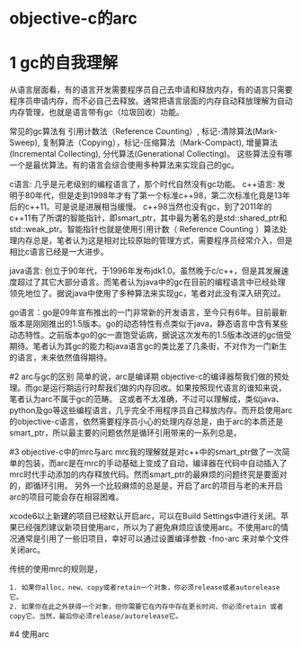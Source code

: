 # objective-c的arc


# 1 gc的自我理解 
从语言层面看，有的语言开发需要程序员自己去申请和释放内存，有的语言只需要程序员申请内存，而不必自己去释放。通常把语言层面的内存自动释放理解为自动内存管理，也就是语言带有gc（垃圾回收）功能。

常见的gc算法有 引用计数法（Reference Counting）, 标记-清除算法(Mark-Sweep), 复制算法（Copying），标记-压缩算法（Mark-Compact), 增量算法(Incremental Collecting), 分代算法(Generational Collecting)。 
这些算法没有哪一个是最优算法。有的语言会综合使用多种算法来实现自己的gc。


c语言:  几乎是元老级别的编程语言了，那个时代自然没有gc功能。
c++语言:  发明于80年代，但是走到1998年才有了第一个标准c++98，第二次标准化竟是13年后的c++11。可是说是进展相当缓慢。 c++98当然也没有gc，到了2011年的c++11有了所谓的智能指针，即smart_ptr，其中最为著名的是std::shared_ptr和std::weak_ptr。智能指针也就是使用引用计数（ Reference Counting ）算法处理内存总是，笔者认为这是相对比较原始的管理方式，需要程序员经常介入，但是相比c语言已经是一大进步。

java语言:  创立于90年代，于1996年发布jdk1.0。虽然晚于c/c++，但是其发展速度超过了其它大部分语言。而笔者认为java中的gc在目前的编程语言中已经处理领先地位了。据说java中使用了多种算法来实现gc，笔者对此没有深入研究过。

go语言：go是09年宣布推出的一门非常新的开发语言，至今只有6年。目前最新版本是刚刚推出的1.5版本。go的动态特性有点类似于java，静态语言中含有某些动态特性。之前版本go的gc一直饱受诟病，据说这次发布的1.5版本改进的gc倍受期待。笔者认为其gc的能力和java语言gc的类比差了几条街，不对作为一门新生的语言，未来依然值得期待。



#2 arc与gc的区别 
简单的说，arc是编译期 objective-c的编译器帮我们做的预处理。而gc是运行期运行时帮我们做的内存回收。如果按照现代语言的谁知来说，笔者认为arc不属于gc的范畴。 这或者不太准确，不过可以理解成，类似java、python及go等这些编程语言，几乎完全不用程序员自己释放内存。而开启使用arc的objective-c语言，依然需要程序员小心的处理内存总是，由于arc的本质还是smart_ptr，所以最主要的问题依然是循环引用带来的一系列总是。


#3 objective-c中的mrc与arc 
mrc我的理解就是对c++中的smart_ptr做了一次简单的包装，而arc是在mrc的手动基础上变成了自动，编译器在代码中自动插入了mrc时代手动添加的内存释放代码。然而smart_ptr的最麻烦的问题终究是要面对的，即循环引用。 另外一个比较麻烦的总是是，开启了arc的项目与老的未开启arc的项目可能会存在相容困难。

xcode6以上新建的项目已经默认开启arc，可以在Build Settings中进行关闭。苹果已经强烈建议新项目使用arc，所以为了避免麻烦应该使用arc。不使用arc的情况通常是引用了一些旧项目，幸好可以通过设置编译参数 -fno-arc 来对单个文件关闭arc。


传统的使用mrc的规则是，

    1. 如果你alloc、new、copy或者retain一个对象，你必须release或者autorelease它。
    2. 如果你在此之外获得一个对象，但你需要它在内存中存在更长时间，你必须retain 或者copy它。当然，最后你必须release/autorelease它。


#4 使用arc

